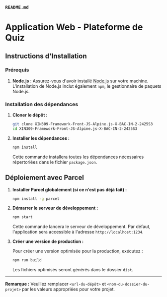 ### `README.md`

# Application Web - Plateforme de Quiz

## Instructions d'Installation

### Prérequis

1. **Node.js** : Assurez-vous d'avoir installé [Node.js](https://nodejs.org/) sur votre machine. L'installation de Node.js inclut également `npm`, le gestionnaire de paquets Node.js.

### Installation des dépendances

1. **Cloner le dépôt :**

   ```bash
   git clone XIN309-Framework-Front-JS-Alpine.js-X-BAC-IN-2-2425S3
   cd XIN309-Framework-Front-JS-Alpine.js-X-BAC-IN-2-2425S3
   ```

2. **Installer les dépendances :**

   ```bash
   npm install
   ```

   Cette commande installera toutes les dépendances nécessaires répertoriées dans le fichier `package.json`.

## Déploiement avec Parcel

1. **Installer Parcel globalement (si ce n'est pas déjà fait) :**

   ```bash
   npm install -g parcel
   ```

2. **Démarrer le serveur de développement :**

   ```bash
   npm start
   ```

   Cette commande lancera le serveur de développement. Par défaut, l'application sera accessible à l'adresse `http://localhost:1234`.

3. **Créer une version de production :**

   Pour créer une version optimisée pour la production, exécutez :

   ```bash
   npm run build
   ```

   Les fichiers optimisés seront générés dans le dossier `dist`.

---

**Remarque :** Veuillez remplacer `<url-du-dépôt>` et `<nom-du-dossier-du-projet>` par les valeurs appropriées pour votre projet.

```
